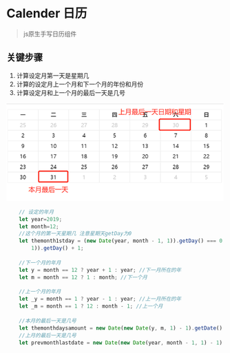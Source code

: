 # Calender 日历
> js原生手写日历组件

## 关键步骤
1. 计算设定月第一天是星期几
2. 计算的设定月上一个月和下一个月的年份和月份
3. 计算设定月和上一个月的最后一天是几号

![img](./assets/example.png)

```js
    // 设定的年月
    let year=2019;
    let month=12;
    //这个月的第一天星期几 注意星期天getDay为0
    let themonth1stday = (new Date(year, month - 1, 1)).getDay() === 0 ? 7 : (new Date(year, month - 1,
        1)).getDay() + 1;

    //下一个月的年月
    let y = month == 12 ? year + 1 : year; //下一月所在的年
    let m = month == 12 ? 1 : month; //下一个月

    //上一个月的年月
    let _y = month == 1 ? year - 1 : year; //上一月所在的年
    let _m = month == 1 ? 12 : month - 1; //上一个月

    //本月的最后一天是几号
    let themonthdaysamount = new Date(new Date(y, m, 1) - 1).getDate() //日期对象减去常数表示得到时间戳。减去1表示减去1毫秒。
    //上月的最后一天是几号
    let prevmonthlastdate = new Date(new Date(year, month - 1, 1) - 1).getDate();
```
